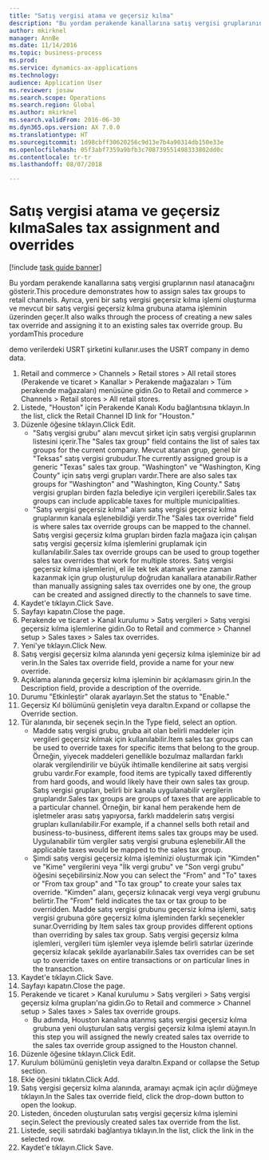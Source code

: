 ```yaml
--- 
title: "Satış vergisi atama ve geçersiz kılma"
description: "Bu yordam perakende kanallarına satış vergisi gruplarının nasıl atanacağını gösterir."
author: mkirknel
manager: AnnBe
ms.date: 11/14/2016
ms.topic: business-process
ms.prod: 
ms.service: dynamics-ax-applications
ms.technology: 
audience: Application User
ms.reviewer: josaw
ms.search.scope: Operations
ms.search.region: Global
ms.author: mkirknel
ms.search.validFrom: 2016-06-30
ms.dyn365.ops.version: AX 7.0.0
ms.translationtype: HT
ms.sourcegitcommit: 1d98cbff30620256c9d13e7b4a90314db150e33e
ms.openlocfilehash: 05f3abf7359a9bfb3c708739551498333802dd0c
ms.contentlocale: tr-tr
ms.lasthandoff: 08/07/2018

---
```

# <a name="sales-tax-assignment-and-overrides"></a><span data-ttu-id="14d6d-103">Satış vergisi atama ve geçersiz kılma</span><span class="sxs-lookup"><span data-stu-id="14d6d-103">Sales tax assignment and overrides</span></span>

[!include [task guide banner](../../includes/task-guide-banner.md)]

<span data-ttu-id="14d6d-104">Bu yordam perakende kanallarına satış vergisi gruplarının nasıl atanacağını gösterir.</span><span class="sxs-lookup"><span data-stu-id="14d6d-104">This procedure demonstrates how to assign sales tax groups to retail channels.</span></span> <span data-ttu-id="14d6d-105">Ayrıca, yeni bir satış vergisi geçersiz kılma işlemi oluşturma ve mevcut bir satış vergisi geçersiz kılma grubuna atama işleminin üzerinden geçer.</span><span class="sxs-lookup"><span data-stu-id="14d6d-105">It also walks through the process of creating a new sales tax override and assigning it to an existing sales tax override group.</span></span> <span data-ttu-id="14d6d-106">Bu yordam</span><span class="sxs-lookup"><span data-stu-id="14d6d-106">This procedure</span></span>

<span data-ttu-id="14d6d-107">demo verilerdeki USRT şirketini kullanır.</span><span class="sxs-lookup"><span data-stu-id="14d6d-107">uses the USRT company in demo data.</span></span>

1. <span data-ttu-id="14d6d-108">Retail and commerce > Channels > Retail stores > All retail stores (Perakende ve ticaret > Kanallar > Perakende mağazaları > Tüm perakende mağazaları) menüsüne gidin.</span><span class="sxs-lookup"><span data-stu-id="14d6d-108">Go to Retail and commerce > Channels > Retail stores > All retail stores.</span></span>
2. <span data-ttu-id="14d6d-109">Listede, "Houston" için Perakende Kanalı Kodu bağlantısına tıklayın.</span><span class="sxs-lookup"><span data-stu-id="14d6d-109">In the list, click the Retail Channel ID link for "Houston."</span></span>
3. <span data-ttu-id="14d6d-110">Düzenle öğesine tıklayın.</span><span class="sxs-lookup"><span data-stu-id="14d6d-110">Click Edit.</span></span>
    * <span data-ttu-id="14d6d-111">"Satış vergisi grubu" alanı mevcut şirket için satış vergisi gruplarının listesini içerir.</span><span class="sxs-lookup"><span data-stu-id="14d6d-111">The "Sales tax group" field contains the list of sales tax groups for the current company.</span></span> <span data-ttu-id="14d6d-112">Mevcut atanan grup, genel bir "Teksas" satış vergisi grubudur.</span><span class="sxs-lookup"><span data-stu-id="14d6d-112">The currently assigned group is a generic "Texas" sales tax group.</span></span> <span data-ttu-id="14d6d-113">"Washington" ve "Washington, King County" için satış vergi grupları vardır.</span><span class="sxs-lookup"><span data-stu-id="14d6d-113">There are also sales tax groups for "Washington" and "Washington, King County."</span></span> <span data-ttu-id="14d6d-114">Satış vergisi grupları birden fazla belediye için vergileri içerebilir.</span><span class="sxs-lookup"><span data-stu-id="14d6d-114">Sales tax groups can include applicable taxes for multiple municipalities.</span></span>  
    * <span data-ttu-id="14d6d-115">"Satış vergisi geçersiz kılma" alanı satış vergisi geçersiz kılma gruplarının kanala eşlenebildiği yerdir.</span><span class="sxs-lookup"><span data-stu-id="14d6d-115">The "Sales tax override" field is where sales tax override groups can be mapped to the channel.</span></span> <span data-ttu-id="14d6d-116">Satış vergisi geçersiz kılma grupları birden fazla mağaza için çalışan satış vergisi geçersiz kılma işlemlerini gruplamak için kullanılabilir.</span><span class="sxs-lookup"><span data-stu-id="14d6d-116">Sales tax override groups can be used to group together sales tax overrides that work for multiple stores.</span></span> <span data-ttu-id="14d6d-117">Satış vergisi geçersiz kılma işlemlerini, el ile tek tek atamak yerine zaman kazanmak için grup oluşturulup doğrudan kanallara atanabilir.</span><span class="sxs-lookup"><span data-stu-id="14d6d-117">Rather than manually assigning sales tax overrides one by one, the group can be created and assigned directly to the channels to save time.</span></span>  
4. <span data-ttu-id="14d6d-118">Kaydet'e tıklayın.</span><span class="sxs-lookup"><span data-stu-id="14d6d-118">Click Save.</span></span>
5. <span data-ttu-id="14d6d-119">Sayfayı kapatın.</span><span class="sxs-lookup"><span data-stu-id="14d6d-119">Close the page.</span></span>
6. <span data-ttu-id="14d6d-120">Perakende ve ticaret > Kanal kurulumu > Satış vergileri > Satış vergisi geçersiz kılma işlemlerine gidin.</span><span class="sxs-lookup"><span data-stu-id="14d6d-120">Go to Retail and commerce > Channel setup > Sales taxes > Sales tax overrides.</span></span>
7. <span data-ttu-id="14d6d-121">Yeni'ye tıklayın.</span><span class="sxs-lookup"><span data-stu-id="14d6d-121">Click New.</span></span>
8. <span data-ttu-id="14d6d-122">Satış vergisi geçersiz kılma alanında yeni geçersiz kılma işleminize bir ad verin.</span><span class="sxs-lookup"><span data-stu-id="14d6d-122">In the Sales tax override field, provide a name for your new override.</span></span>
9. <span data-ttu-id="14d6d-123">Açıklama alanında geçersiz kılma işleminin bir açıklamasını girin.</span><span class="sxs-lookup"><span data-stu-id="14d6d-123">In the Description field, provide a description of the override.</span></span>
10. <span data-ttu-id="14d6d-124">Durumu "Etkinleştir" olarak ayarlayın.</span><span class="sxs-lookup"><span data-stu-id="14d6d-124">Set the status to "Enable."</span></span>
11. <span data-ttu-id="14d6d-125">Geçersiz Kıl bölümünü genişletin veya daraltın.</span><span class="sxs-lookup"><span data-stu-id="14d6d-125">Expand or collapse the Override section.</span></span>
12. <span data-ttu-id="14d6d-126">Tür alanında, bir seçenek seçin.</span><span class="sxs-lookup"><span data-stu-id="14d6d-126">In the Type field, select an option.</span></span>
    * <span data-ttu-id="14d6d-127">Madde satış vergisi grubu, gruba ait olan belirli maddeler için vergileri geçersiz kılmak için kullanılabilir.</span><span class="sxs-lookup"><span data-stu-id="14d6d-127">Item sales tax groups can be used to override taxes for specific items that belong to the group.</span></span> <span data-ttu-id="14d6d-128">Örneğin, yiyecek maddeleri genellikle bozulmaz mallardan farklı olarak vergilendirilir ve büyük ihtimalle kendilerine ait satış vergisi grubu vardır.</span><span class="sxs-lookup"><span data-stu-id="14d6d-128">For example, food items are typically taxed differently from hard goods, and would likely have their own sales tax group.</span></span>     <span data-ttu-id="14d6d-129">Satış vergisi grupları, belirli bir kanala uygulanabilir vergilerin gruplarıdır.</span><span class="sxs-lookup"><span data-stu-id="14d6d-129">Sales tax groups are groups of taxes that are applicable to a particular channel.</span></span> <span data-ttu-id="14d6d-130">Örneğin, bir kanal hem perakende hem de işletmeler arası satış yapıyorsa, farklı maddelerin satış vergisi grupları kullanılabilir.</span><span class="sxs-lookup"><span data-stu-id="14d6d-130">For example, if a channel sells both retail and business-to-business, different items sales tax groups may be used.</span></span> <span data-ttu-id="14d6d-131">Uygulanabilir tüm vergiler satış vergisi grubuna eşlenebilir.</span><span class="sxs-lookup"><span data-stu-id="14d6d-131">All the applicable taxes would be mapped to the sales tax group.</span></span>  
    * <span data-ttu-id="14d6d-132">Şimdi satış vergisi geçersiz kılma işleminizi oluşturmak için "Kimden" ve "Kime" vergilerini veya "İlk vergi grubu" ve "Son vergi grubu" öğesini seçebilirsiniz.</span><span class="sxs-lookup"><span data-stu-id="14d6d-132">Now you can select the "From" and "To" taxes or "From tax group" and "To tax group" to create your sales tax override.</span></span>    <span data-ttu-id="14d6d-133">"Kimden" alanı, geçersiz kılınacak vergi veya vergi grubunu belirtir.</span><span class="sxs-lookup"><span data-stu-id="14d6d-133">The "From" field indicates the tax or tax group to be overridden.</span></span> <span data-ttu-id="14d6d-134">Madde satış vergisi grubunu geçersiz kılma işlemi, satış vergisi grubuna göre geçersiz kılma işleminden farklı seçenekler sunar.</span><span class="sxs-lookup"><span data-stu-id="14d6d-134">Overriding by Item sales tax group provides different options than overriding by sales tax group.</span></span>    <span data-ttu-id="14d6d-135">Satış vergisi geçersiz kılma işlemleri, vergileri tüm işlemler veya işlemde belirli satırlar üzerinde geçersiz kılacak şekilde ayarlanabilir.</span><span class="sxs-lookup"><span data-stu-id="14d6d-135">Sales tax overrides can be set up to override taxes on entire transactions or on particular lines in the transaction.</span></span>  
13. <span data-ttu-id="14d6d-136">Kaydet'e tıklayın.</span><span class="sxs-lookup"><span data-stu-id="14d6d-136">Click Save.</span></span>
14. <span data-ttu-id="14d6d-137">Sayfayı kapatın.</span><span class="sxs-lookup"><span data-stu-id="14d6d-137">Close the page.</span></span>
15. <span data-ttu-id="14d6d-138">Perakende ve ticaret > Kanal kurulumu > Satış vergileri > Satış vergisi geçersiz kılma grupları'na gidin.</span><span class="sxs-lookup"><span data-stu-id="14d6d-138">Go to Retail and commerce > Channel setup > Sales taxes > Sales tax override groups.</span></span>
    * <span data-ttu-id="14d6d-139">Bu adımda, Houston kanalına atanmış satış vergisi geçersiz kılma grubuna yeni oluşturulan satış vergisi geçersiz kılma işlemi atayın.</span><span class="sxs-lookup"><span data-stu-id="14d6d-139">In this step you will assigned the newly created sales tax override to the sales tax override group assigned to the Houston channel.</span></span>  
16. <span data-ttu-id="14d6d-140">Düzenle öğesine tıklayın.</span><span class="sxs-lookup"><span data-stu-id="14d6d-140">Click Edit.</span></span>
17. <span data-ttu-id="14d6d-141">Kurulum bölümünü genişletin veya daraltın.</span><span class="sxs-lookup"><span data-stu-id="14d6d-141">Expand or collapse the Setup section.</span></span>
18. <span data-ttu-id="14d6d-142">Ekle öğesini tıklatın.</span><span class="sxs-lookup"><span data-stu-id="14d6d-142">Click Add.</span></span>
19. <span data-ttu-id="14d6d-143">Satış vergisi geçersiz kılma alanında, aramayı açmak için açılır düğmeye tıklayın.</span><span class="sxs-lookup"><span data-stu-id="14d6d-143">In the Sales tax override field, click the drop-down button to open the lookup.</span></span>
20. <span data-ttu-id="14d6d-144">Listeden, önceden oluşturulan satış vergisi geçersiz kılma işlemini seçin.</span><span class="sxs-lookup"><span data-stu-id="14d6d-144">Select the previously created sales tax override from the list.</span></span>
21. <span data-ttu-id="14d6d-145">Listede, seçili satırdaki bağlantıya tıklayın.</span><span class="sxs-lookup"><span data-stu-id="14d6d-145">In the list, click the link in the selected row.</span></span>
22. <span data-ttu-id="14d6d-146">Kaydet'e tıklayın.</span><span class="sxs-lookup"><span data-stu-id="14d6d-146">Click Save.</span></span>


